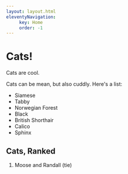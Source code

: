 ```yaml
---
layout: layout.html
eleventyNavigation: 
     key: Home
     order: -1
---
```

# Cats!

Cats are cool.

Cats can be mean, but also cuddly. Here's a list: 

- Siamese
- Tabby
- Norwegian Forest
- Black
- British Shorthair
- Calico
- Sphinx

<div class="card">

## Cats, Ranked

1. Moose and Randall (tie)

</div>